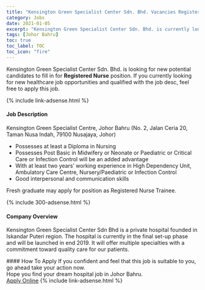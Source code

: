 ```yaml
---
title: "Kensington Green Specialist Center Sdn. Bhd. Vacancies Registered Nurse" 
category: Jobs 
date: 2021-01-05 
excerpt: "Kensington Green Specialist Center Sdn. Bhd. is currently looking for suitable person to fill in the Registered Nurse which positioned at Johor Bahru" 
tags: [Johor Bahru] 
toc: true 
toc_label: TOC 
toc_icon: "fire" 
--- 
```


<p>Kensington Green Specialist Center Sdn. Bhd. is looking for new potential candidates to fill in for <b>Registered Nurse</b> position. If you currently looking for new healthcare job opportunities and qualified with the job desc, feel free to apply this job.
</p>{% include link-adsense.html %} 
<div><div><div><h4>Job Description</h4></div></div><div><div><span><div><p>Kensington Green Specialist Centre, Johor Bahru (No. 2, Jalan Ceria 20, Taman Nusa Indah, 79100 Nusajaya, Johor)</p><ul><li>Possesses at least a Diploma in Nursing</li><li>Possesses Post Basic in Midwifery or Neonate or Paediatric or Critical Care or Infection Control will be an added advantage</li><li>With at least two years&#8217; working experience in High Dependency Unit, Ambulatory Care Centre, Nursery/Paediatric or Infection Control&#160;</li><li>Good interpersonal and communication skills</li></ul><p>Fresh graduate may apply for position as Registered Nurse Trainee.</p></div></span></div></div></div> 
{% include 300-adsense.html %} 
<div><div><div><h4>Company Overview</h4></div></div><div><div><span><div><p>Kensington Green Specialist Center Sdn Bhd is a private hospital founded in Iskandar Puteri region.&#160;The hospital is currently in the final set-up phase and will be launched in end 2019.&#160;It will offer multiple specialties with a commitment toward quality care for our patients.</p></div></span></div></div></div> 
#### How To Apply 
If you confident and feel that this job is suitable to you, go ahead take your action now. <br/> 
Hope you find your dream hospital job in Johor Bahru. <br/> 
<a href="https://www.jobstreet.com.my/en/job/registered-nurse-4455149?jobId=jobstreet-my-job-4455149&sectionRank=19&token=0~b5fdd13d-f55c-48e3-9207-e97bd148decb&fr=SRP%20View%20In%20New%20Ta" class="btn btn--warning" target="_blank" rel="nofollow noopenner">Apply Online</a> 
{% include link-adsense.html %} 